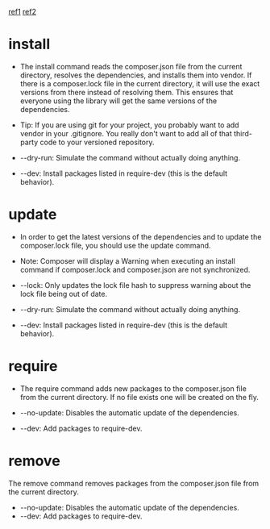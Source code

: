 [ref1](https://getcomposer.org/doc/03-cli.md#install)
[ref2](https://getcomposer.org/doc/01-basic-usage.md)

# install

- The install command reads the composer.json file from the current directory, resolves the dependencies, and installs them into vendor. If there is a composer.lock file in the current directory, it will use the exact versions from there instead of resolving them. This ensures that everyone using the library will get the same versions of the dependencies.
- Tip: If you are using git for your project, you probably want to add vendor in your .gitignore. You really don't want to add all of that third-party code to your versioned repository.
 
- --dry-run: Simulate the command without actually doing anything.
- --dev: Install packages listed in require-dev (this is the default behavior).

# update

- In order to get the latest versions of the dependencies and to update the composer.lock file, you should use the update command.
- Note: Composer will display a Warning when executing an install command if composer.lock and composer.json are not synchronized.


- --lock: Only updates the lock file hash to suppress warning about the lock file being out of date.
- --dry-run: Simulate the command without actually doing anything.
- --dev: Install packages listed in require-dev (this is the default behavior).
# require

- The require command adds new packages to the composer.json file from the current directory. If no file exists one will be created on the fly.

- --no-update: Disables the automatic update of the dependencies.
- --dev: Add packages to require-dev.

# remove

The remove command removes packages from the composer.json file from the current directory.

- --no-update: Disables the automatic update of the dependencies.
- --dev: Add packages to require-dev.